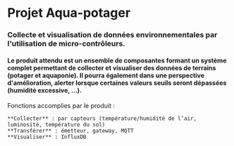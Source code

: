 # Projet Aqua-potager
### Collecte et visualisation de données environnementales par l'utilisation de micro-contrôleurs.

#### Le produit attendu est un ensemble de composantes formant un système complet permettant de collecter et visualiser des données de terrains (potager et aquaponie). Il pourra également dans une perspective d'amélioration, alerter lorsque certaines valeurs seuils seront dépassées (humidité excessive, …).

Fonctions accomplies par le produit : 
 
	**Collecter** : par capteurs (température/humidité de l’air, luminosité, température du sol)
	**Transférer** : émetteur, gateway, MQTT
	**Visualiser** : InfluxDB
